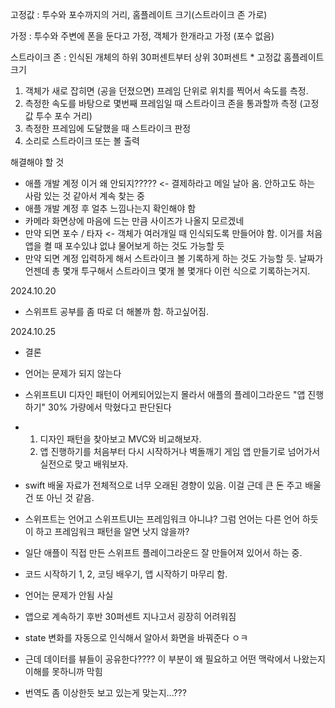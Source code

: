 고정값 : 투수와 포수까지의 거리, 홈플레이트 크기(스트라이크 존 가로)   

가정 : 투수와 주변에 폰을 둔다고 가정, 객체가 한개라고 가정 (포수 없음)   

스트라이크 존 : 인식된 개체의 하위 30퍼센트부터 상위 30퍼센트 * 고정값 홈플레이트 크기  

1. 객체가 새로 잡히면 (공을 던졌으면) 프레임 단위로 위치를 찍어서 속도를 측정.  
2. 측정한 속도를 바탕으로 몇번째 프레임일 때 스트라이크 존을 통과할까 측정 (고정값 투수 포수 거리)  
3. 측정한 프레임에 도달했을 때 스트라이크 판정
4. 소리로 스트라이크 또는 볼 출력


해결해야 할 것 
- 애플 개발 계정 이거 왜 안되지????? <- 결제하라고 메일 날아 옴. 안하고도 하는 사람 있는 것 같아서 계속 찾는 중
- 애플 개발 계정 후 얼추 느낌나는지 확인해야 함
- 카메라 화면상에 마음에 드는 만큼 사이즈가 나올지 모르겠네
- 만약 되면 포수 / 타자 <- 객체가 여러개일 때 인식되도록 만들어야 함. 이거를 처음 앱을 켤 때 포수있냐 없냐 물어보게 하는 것도 가능할 듯
- 만약 되면 계정 입력하게 해서 스트라이크 볼 기록하게 하는 것도 가능할 듯. 날짜가 언젠데 총 몇개 투구해서 스트라이크 몇개 볼 몇개다 이런 식으로 기록하는거지.

2024.10.20
- 스위프트 공부를 좀 따로 더 해볼까 함. 하고싶어짐.

2024.10.25
- 결론
- 언어는 문제가 되지 않는다
- 스위프트UI 디자인 패턴이 어케되어있는지 몰라서 애플의 플레이그라운드 "앱 진행하기" 30% 가량에서 막혔다고 판단된다
- 1. 디자인 패턴을 찾아보고 MVC와 비교해보자.
  2. 앱 진행하기를 처음부터 다시 시작하거나 벽돌깨기 게임 앱 만들기로 넘어가서 실전으로 맞고 배워보자.
   
- swift 배울 자료가 전체적으로 너무 오래된 경향이 있음. 이걸 근데 큰 돈 주고 배울 건 또 아닌 것 같음.
- 스위프트는 언어고 스위프트UI는 프레임워크 아니냐? 그럼 언어는 다른 언어 하듯이 하고 프레임워크 패턴을 알면 낫지 않을까?
- 일단 애플이 직접 만든 스위프트 플레이그라운드 잘 만들어져 있어서 하는 중.
- 코드 시작하기 1, 2, 코딩 배우기, 앱 시작하기 마무리 함.
- 언어는 문제가 안됨 사실
- 앱으로 계속하기 후반 30퍼센트 지나고서 굉장히 어려워짐
- state 변화를 자동으로 인식해서 알아서 화면을 바꿔준다 ㅇㅋ
- 근데 데이터를 뷰들이 공유한다???? 이 부분이 왜 필요하고 어떤 맥락에서 나왔는지 이해를 못하니까 막힘
- 번역도 좀 이상한듯 보고 있는게 맞는지...???
